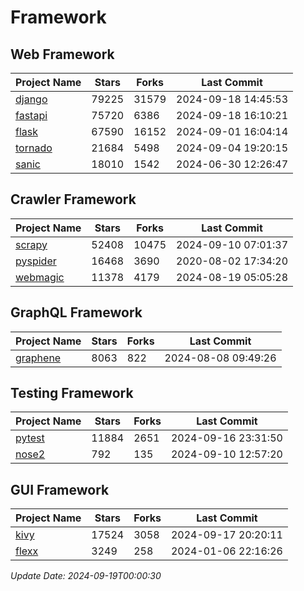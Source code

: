 # Framework

## Web Framework
| Project Name | Stars | Forks | Last Commit |
| ------------ | ----- | ----- | ----------- |
| [django](https://github.com/django/django) | 79225 | 31579 | 2024-09-18 14:45:53 |
| [fastapi](https://github.com/fastapi/fastapi) | 75720 | 6386 | 2024-09-18 16:10:21 |
| [flask](https://github.com/pallets/flask) | 67590 | 16152 | 2024-09-01 16:04:14 |
| [tornado](https://github.com/tornadoweb/tornado) | 21684 | 5498 | 2024-09-04 19:20:15 |
| [sanic](https://github.com/sanic-org/sanic) | 18010 | 1542 | 2024-06-30 12:26:47 |

## Crawler Framework
| Project Name | Stars | Forks | Last Commit |
| ------------ | ----- | ----- | ----------- |
| [scrapy](https://github.com/scrapy/scrapy) | 52408 | 10475 | 2024-09-10 07:01:37 |
| [pyspider](https://github.com/binux/pyspider) | 16468 | 3690 | 2020-08-02 17:34:20 |
| [webmagic](https://github.com/code4craft/webmagic) | 11378 | 4179 | 2024-08-19 05:05:28 |

## GraphQL Framework
| Project Name | Stars | Forks | Last Commit |
| ------------ | ----- | ----- | ----------- |
| [graphene](https://github.com/graphql-python/graphene) | 8063 | 822 | 2024-08-08 09:49:26 |

## Testing Framework
| Project Name | Stars | Forks | Last Commit |
| ------------ | ----- | ----- | ----------- |
| [pytest](https://github.com/pytest-dev/pytest) | 11884 | 2651 | 2024-09-16 23:31:50 |
| [nose2](https://github.com/nose-devs/nose2) | 792 | 135 | 2024-09-10 12:57:20 |

## GUI Framework
| Project Name | Stars | Forks | Last Commit |
| ------------ | ----- | ----- | ----------- |
| [kivy](https://github.com/kivy/kivy) | 17524 | 3058 | 2024-09-17 20:20:11 |
| [flexx](https://github.com/flexxui/flexx) | 3249 | 258 | 2024-01-06 22:16:26 |

*Update Date: 2024-09-19T00:00:30*
